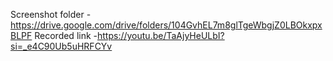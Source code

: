 Screenshot folder -https://drive.google.com/drive/folders/104GvhEL7m8glTgeWbgjZ0LBOkxpxBLPF
Recorded link -https://youtu.be/TaAjyHeULbI?si=_e4C90Ub5uHRFCYv
